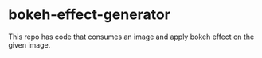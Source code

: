 # bokeh-effect-generator
This repo has code that consumes an image and apply bokeh effect on the given image.
